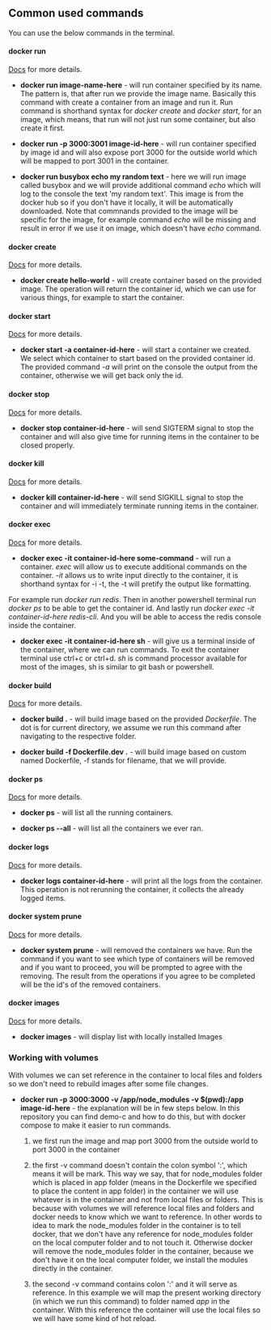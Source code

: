 ## Common used commands

You can use the below commands in the terminal.

#### docker run

[Docs](https://docs.docker.com/engine/reference/commandline/run/) for more details.

- **docker run image-name-here** - will run container specified by its name. The pattern is, that after run we provide the image name. Basically this command with create a container from an image and run it. Run command is shorthand syntax for _docker create_ and _docker start_, for an image, which means, that run will not just run some container, but also create it first.

- **docker run -p 3000:3001 image-id-here** - will run container specified by image id and will also expose port 3000 for the outside world which will be mapped to port 3001 in the container.

- **docker run busybox echo my random text** - here we will run image called busybox and we will provide additional command _echo_ which will log to the console the text 'my random text'. This image is from the docker hub so if you don't have it locally, it will be automatically downloaded. Note that commnands provided to the image will be specific for the image, for example command _echo_ will be missing and result in error if we use it on image, which doesn't have _echo_ command.

#### docker create

[Docs](https://docs.docker.com/engine/reference/commandline/create/) for more details.

- **docker create hello-world** - will create container based on the provided image. The operation will return the container id, which we can use for various things, for example to start the container.

#### docker start

[Docs](https://docs.docker.com/engine/reference/commandline/start/) for more details.

- **docker start -a container-id-here** - will start a container we created. We select which container to start based on the provided container id. The provided command _-a_ will print on the console the output from the container, otherwise we will get back only the id.

#### docker stop

[Docs](https://docs.docker.com/engine/reference/commandline/stop/) for more details.

- **docker stop container-id-here** - will send SIGTERM signal to stop the container and will also give time for running items in the container to be closed properly.

#### docker kill

[Docs](https://docs.docker.com/engine/reference/commandline/kill/) for more details.

- **docker kill container-id-here** - will send SIGKILL signal to stop the container and will immediately terminate running items in the container.

#### docker exec

[Docs](https://docs.docker.com/engine/reference/commandline/exec/) for more details.

- **docker exec -it container-id-here some-command** - will run a container. _exec_ will allow us to execute additional commands on the container. _-it_ allows us to write input directly to the container, it is shorthand syntax for -i -t, the -t will pretify the output like formatting.

For example run _docker run redis_. Then in another powershell terminal run _docker ps_ to be able to get the container id. And lastly run _docker exec -it container-id-here redis-cli_. And you will be able to access the redis console inside the container.

- **docker exec -it container-id-here sh** - will give us a terminal inside of the container, where we can run commands. To exit the container terminal use ctrl+c or ctrl+d. _sh_ is command processor available for most of the images, sh is similar to git bash or powershell.

#### docker build

[Docs](https://docs.docker.com/engine/reference/commandline/build/) for more details.

- **docker build .** - will build image based on the provided _Dockerfile_. The dot is for current directory, we assume we run this command after navigating to the respective folder.

- **docker build -f Dockerfile.dev .** - will build image based on custom named Dockerfile, -f stands for filename, that we will provide.

#### docker ps

[Docs](https://docs.docker.com/engine/reference/commandline/ps/) for more details.

- **docker ps** - will list all the running containers.

- **docker ps --all** - will list all the containers we ever ran.

#### docker logs

[Docs](https://docs.docker.com/engine/reference/commandline/logs/) for more details.

- **docker logs container-id-here** - will print all the logs from the container. This operation is not rerunning the container, it collects the already logged items.

#### docker system prune

[Docs](https://docs.docker.com/engine/reference/commandline/system_prune/) for more details.

- **docker system prune** - will removed the containers we have. Run the command if you want to see which type of containers will be removed and if you want to proceed, you will be prompted to agree with the removing. The result from the operations if you agree to be completed will be the id's of the removed containers.

#### docker images

[Docs](https://docs.docker.com/engine/reference/commandline/images/) for more details.

- **docker images** - will display list with locally installed Images

### Working with volumes

With volumes we can set reference in the container to local files and folders so we don't need to rebuild images after some file changes.

- **docker run -p 3000:3000 -v /app/node_modules -v $(pwd):/app image-id-here** - the explanation will be in few steps below. In this repository you can find demo-c and how to do this, but with docker compose to make it easier to run commands.

  1. we first run the image and map port 3000 from the outside world to port 3000 in the container

  2. the first -v command doesn't contain the colon symbol ':', which means it will be mark. This way we say, that for node_modules folder which is placed in app folder (means in the Dockerfile we specified to place the content in app folder) in the container we will use whatever is in the container and not from local files or folders. This is because with volumes we will reference local files and folders and docker needs to know which we want to reference. In other words to idea to mark the node_modules folder in the container is to tell docker, that we don't have any reference for node_modules folder on the local computer folder and to not touch it. Otherwise docker will remove the node_modules folder in the container, because we don't have it on the local computer folder, we install the modules directly in the container.

  3. the second -v command contains colon ':' and it will serve as reference. In this example we will map the present working directory (in which we run this command) to folder named _app_ in the container. With this reference the container will use the local files so we will have some kind of hot reload.
